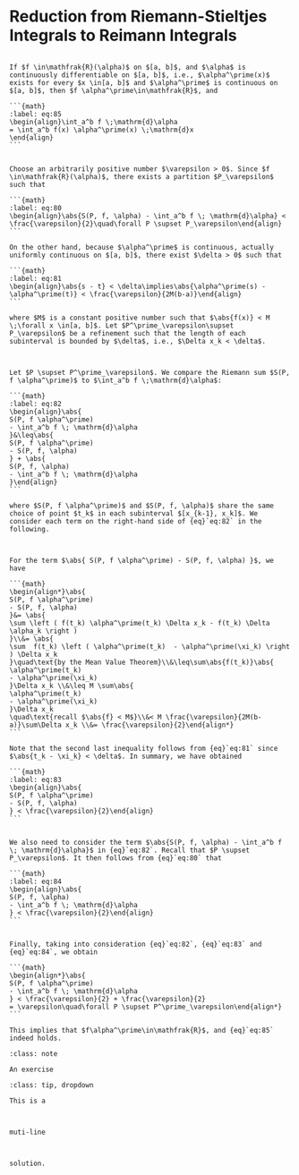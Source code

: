 # Reduction from Riemann-Stieltjes Integrals to Reimann Integrals

````{prf:theorem}

If $f \in\mathfrak{R}(\alpha)$ on $[a, b]$, and $\alpha$ is continuously differentiable on $[a, b]$, i.e., $\alpha^\prime(x)$ exists for every $x \in[a, b]$ and $\alpha^\prime$ is continuous on $[a, b]$, then $f \alpha^\prime\in\mathfrak{R}$, and 

```{math}
:label: eq:85
\begin{align}\int_a^b f \;\mathrm{d}\alpha
= \int_a^b f(x) \alpha^\prime(x) \;\mathrm{d}x
\end{align}
```

````

````{prf:proof}

Choose an arbitrarily positive number $\varepsilon > 0$. Since $f \in\mathfrak{R}(\alpha)$, there exists a partition $P_\varepsilon$ such that 

```{math}
:label: eq:80
\begin{align}\abs{S(P, f, \alpha) - \int_a^b f \; \mathrm{d}\alpha} < \frac{\varepsilon}{2}\quad\forall P \supset P_\varepsilon\end{align}
```

On the other hand, because $\alpha^\prime$ is continuous, actually uniformly continuous on $[a, b]$, there exist $\delta > 0$ such that 

```{math}
:label: eq:81
\begin{align}\abs{s - t} < \delta\implies\abs{\alpha^\prime(s) - \alpha^\prime(t)} < \frac{\varepsilon}{2M(b-a)}\end{align}
```

where $M$ is a constant positive number such that $\abs{f(x)} < M \;\forall x \in[a, b]$. Let $P^\prime_\varepsilon\supset P_\varepsilon$ be a refinement such that the length of each subinterval is bounded by $\delta$, i.e., $\Delta x_k < \delta$.



Let $P \supset P^\prime_\varepsilon$. We compare the Riemann sum $S(P, f \alpha^\prime)$ to $\int_a^b f \;\mathrm{d}\alpha$:

```{math}
:label: eq:82
\begin{align}\abs{
S(P, f \alpha^\prime)
- \int_a^b f \; \mathrm{d}\alpha
}&\leq\abs{
S(P, f \alpha^\prime)
- S(P, f, \alpha)
} + \abs{
S(P, f, \alpha)
- \int_a^b f \; \mathrm{d}\alpha
}\end{align}
```

where $S(P, f \alpha^\prime)$ and $S(P, f, \alpha)$ share the same choice of point $t_k$ in each subinterval $[x_{k-1}, x_k]$. We consider each term on the right-hand side of {eq}`eq:82` in the following.



For the term $\abs{ S(P, f \alpha^\prime) - S(P, f, \alpha) }$, we have 

```{math}
\begin{align*}\abs{ 
S(P, f \alpha^\prime) 
- S(P, f, \alpha) 
}&= \abs{
\sum \left ( f(t_k) \alpha^\prime(t_k) \Delta x_k - f(t_k) \Delta \alpha_k \right )
}\\&= \abs{
\sum  f(t_k) \left ( \alpha^\prime(t_k)  - \alpha^\prime(\xi_k) \right ) \Delta x_k
}\quad\text{by the Mean Value Theorem}\\&\leq\sum\abs{f(t_k)}\abs{
\alpha^\prime(t_k)  
- \alpha^\prime(\xi_k)
}\Delta x_k \\&\leq M \sum\abs{
\alpha^\prime(t_k)  
- \alpha^\prime(\xi_k)
}\Delta x_k 
\quad\text{recall $\abs{f} < M$}\\&< M \frac{\varepsilon}{2M(b-a)}\sum\Delta x_k \\&= \frac{\varepsilon}{2}\end{align*}
```

Note that the second last inequality follows from {eq}`eq:81` since $\abs{t_k - \xi_k} < \delta$. In summary, we have obtained

```{math}
:label: eq:83
\begin{align}\abs{ 
S(P, f \alpha^\prime) 
- S(P, f, \alpha) 
} < \frac{\varepsilon}{2}\end{align}
```


We also need to consider the term $\abs{S(P, f, \alpha) - \int_a^b f \; \mathrm{d}\alpha}$ in {eq}`eq:82`. Recall that $P \supset P_\varepsilon$. It then follows from {eq}`eq:80` that 

```{math}
:label: eq:84
\begin{align}\abs{
S(P, f, \alpha)
- \int_a^b f \; \mathrm{d}\alpha
} < \frac{\varepsilon}{2}\end{align}
```


Finally, taking into consideration {eq}`eq:82`, {eq}`eq:83` and {eq}`eq:84`, we obtain

```{math}
\begin{align*}\abs{
S(P, f \alpha^\prime)
- \int_a^b f \; \mathrm{d}\alpha
} < \frac{\varepsilon}{2} + \frac{\varepsilon}{2}
= \varepsilon\quad\forall P \supset P^\prime_\varepsilon\end{align*}
```

This implies that $f\alpha^\prime\in\mathfrak{R}$, and {eq}`eq:85` indeed holds.

````

````{admonition} Exercise
:class: note

An exercise
````

````{admonition} Solution
:class: tip, dropdown

This is a 



muti-line 



solution.
````
